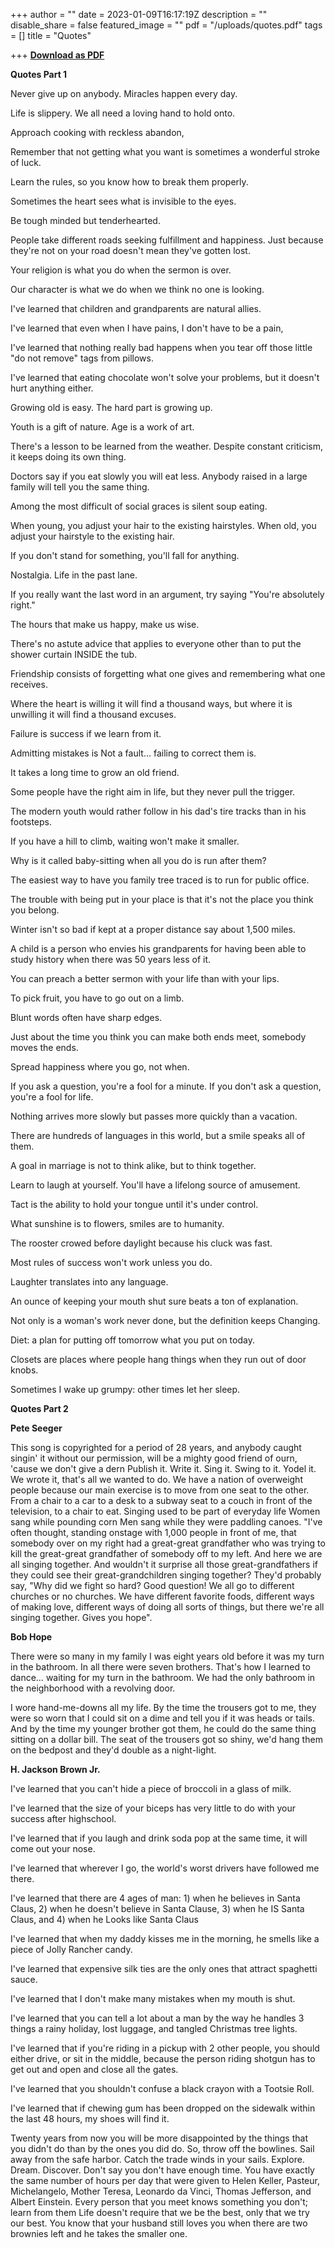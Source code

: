 +++
author = ""
date = 2023-01-09T16:17:19Z
description = ""
disable_share = false
featured_image = ""
pdf = "/uploads/quotes.pdf"
tags = []
title = "Quotes"

+++
[**Download as PDF**](/uploads/quotes.pdf)

**Quotes Part 1**

Never give up on anybody. Miracles happen every day.

Life is slippery. We all need a loving hand to hold onto.

Approach cooking with reckless abandon,

Remember that not getting what you want is sometimes a wonderful stroke of luck.

Learn the rules, so you know how to break them properly.

Sometimes the heart sees what is invisible to the eyes.

Be tough minded but tenderhearted.

People take different roads seeking fulfillment and happiness. Just because they're not on your road doesn't mean they've gotten lost.

Your religion is what you do when the sermon is over.

Our character is what we do when we think no one is looking.

I've learned that children and grandparents are natural allies.

I've learned that even when I have pains, I don't have to be a pain,

I've learned that nothing really bad happens when you tear off those little "do not remove" tags from pillows.

I've learned that eating chocolate won't solve your problems, but it doesn't hurt anything either.

Growing old is easy. The hard part is growing up.

Youth is a gift of nature. Age is a work of art.

There's a lesson to be learned from the weather. Despite constant criticism, it keeps doing its own thing.

Doctors say if you eat slowly you will eat less. Anybody raised in a large family will tell you the same thing.

Among the most difficult of social graces is silent soup eating.

When young, you adjust your hair to the existing hairstyles. When old, you adjust your hairstyle to the existing hair.

If you don't stand for something, you'll fall for anything.

Nostalgia. Life in the past lane.

If you really want the last word in an argument, try saying "You're absolutely right."

The hours that make us happy, make us wise.

There's no astute advice that applies to everyone other than to put the shower curtain INSIDE the tub.

Friendship consists of forgetting what one gives and remembering what one receives.

Where the heart is willing it will find a thousand ways, but where it is unwilling it will find a thousand excuses.

Failure is success if we learn from it.

Admitting mistakes is Not a fault… failing to correct them is.

It takes a long time to grow an old friend.

Some people have the right aim in life, but they never pull the trigger.

The modern youth would rather follow in his dad's tire tracks than in his footsteps.

If you have a hill to climb, waiting won't make it smaller.

Why is it called baby-sitting when all you do is run after them?

The easiest way to have you family tree traced is to run for public office.

The trouble with being put in your place is that it's not the place you think you belong.

Winter isn't so bad if kept at a proper distance say about 1,500 miles.

A child is a person who envies his grandparents for having been able to study history when there was 50 years less of it.

You can preach a better sermon with your life than with your lips.

To pick fruit, you have to go out on a limb.

Blunt words often have sharp edges.

Just about the time you think you can make both ends meet, somebody moves the ends.

Spread happiness where you go, not when.

If you ask a question, you're a fool for a minute. If you don't ask a question, you're a fool for life.

Nothing arrives more slowly but passes more quickly than a vacation.

There are hundreds of languages in this world, but a smile speaks all of them.

A goal in marriage is not to think alike, but to think together.

Learn to laugh at yourself. You'll have a lifelong source of amusement.

Tact is the ability to hold your tongue until it's under control.

What sunshine is to flowers, smiles are to humanity.

The rooster crowed before daylight because his cluck was fast.

Most rules of success won't work unless you do.

Laughter translates into any language.

An ounce of keeping your mouth shut sure beats a ton of explanation.

Not only is a woman's work never done, but the definition keeps Changing.

Diet: a plan for putting off tomorrow what you put on today.

Closets are places where people hang things when they run out of door knobs.

Sometimes I wake up grumpy: other times let her sleep.

**Quotes Part 2**

**Pete Seeger**

This song is copyrighted for a period of 28 years, and anybody caught singin' it without our permission, will be a mighty good friend of ourn, 'cause we don't give a dern Publish it. Write it. Sing it. Swing to it. Yodel it. We wrote it, that's all we wanted to do. We have a nation of overweight people because our main exercise is to move from one seat to the other. From a chair to a car to a desk to a subway seat to a couch in front of the television, to a chair to eat. Singing used to be part of everyday life Women sang while pounding corn Men sang while they were paddling canoes. "I've often thought, standing onstage with 1,000 people in front of me, that somebody over on my right had a great-great grandfather who was trying to kill the great-great grandfather of somebody off to my left. And here we are all singing together. And wouldn't it surprise all those great-grandfathers if they could see their great-grandchildren singing together? They'd probably say, "Why did we fight so hard? Good question! We all go to different churches or no churches. We have different favorite foods, different ways of making love, different ways of doing all sorts of things, but there we're all singing together. Gives you hope".

**Bob Hope**

There were so many in my family I was eight years old before it was my turn in the bathroom. In all there were seven brothers. That's how I learned to dance… waiting for my turn in the bathroom. We had the only bathroom in the neighborhood with a revolving door.

I wore hand-me-downs all my life. By the time the trousers got to me, they were so worn that I could sit on a dime and tell you if it was heads or tails. And by the time my younger brother got them, he could do the same thing sitting on a dollar bill. The seat of the trousers got so shiny, we'd hang them on the bedpost and they'd double as a night-light.

**H. Jackson Brown Jr.**

I've learned that you can't hide a piece of broccoli in a glass of milk.

I've learned that the size of your biceps has very little to do with your success after highschool.

I've learned that if you laugh and drink soda pop at the same time, it will come out your nose.

I've learned that wherever I go, the world's worst drivers have followed me there.

I've learned that there are 4 ages of man: 1) when he believes in Santa Claus, 2) when he doesn't believe in Santa Clause, 3) when he IS Santa Claus, and 4) when he Looks like Santa Claus

I've learned that when my daddy kisses me in the morning, he smells like a piece of Jolly Rancher candy.

I've learned that expensive silk ties are the only ones that attract spaghetti sauce.

I've learned that I don't make many mistakes when my mouth is shut.

I've learned that you can tell a lot about a man by the way he handles 3 things a rainy holiday, lost luggage, and tangled Christmas tree lights.

I've learned that if you're riding in a pickup with 2 other people, you should either drive, or sit in the middle, because the person riding shotgun has to get out and open and close all the gates.

I've learned that you shouldn't confuse a black crayon with a Tootsie Roll.

I've learned that if chewing gum has been dropped on the sidewalk within the last 48 hours, my shoes will find it.

Twenty years from now you will be more disappointed by the things that you didn't do than by the ones you did do. So, throw off the bowlines. Sail away from the safe harbor. Catch the trade winds in your sails. Explore. Dream. Discover. Don't say you don't have enough time. You have exactly the same number of hours per day that were given to Helen Keller, Pasteur, Michelangelo, Mother Teresa, Leonardo da Vinci, Thomas Jefferson, and Albert Einstein. Every person that you meet knows something you don't; learn from them Life doesn't require that we be the best, only that we try our best. You know that your husband still loves you when there are two brownies left and he takes the smaller one.
